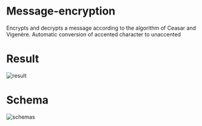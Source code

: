# Message-encryption
 Encrypts and decrypts a message according to the algorithm of Ceasar and Vigenère. Automatic conversion of accented character to unaccented
 
 
 
 # Result
![result](https://i.ibb.co/f2WzwQF/image.png)



 # Schema
![schemas](https://i.ibb.co/kDRSrHR/cons.png)

